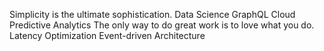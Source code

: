Simplicity is the ultimate sophistication. Data Science GraphQL Cloud Predictive Analytics The only way to do great work is to love what you do. Latency Optimization Event-driven Architecture
